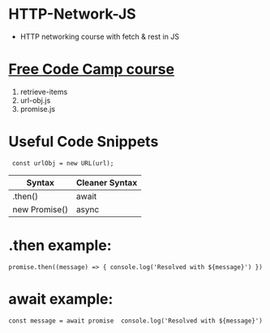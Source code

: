 # HTTP-Network-JS
- HTTP networking course with fetch &amp; rest in JS

# [Free Code Camp course](https://www.youtube.com/watch?v=2JYT5f2isg4) 

1. retrieve-items
2. url-obj.js
3. promise.js

# Useful Code Snippets
` 
const urlObj = new URL(url);
`

| Syntax | Cleaner Syntax |
| ------- | ------- |
| .then() | await |
| new Promise() | async |


# .then example:
`
promise.then((message) => {
    console.log('Resolved with ${message}')
})
`

# await example:
`
const message = await promise 
console.log('Resolved with ${message}')
`